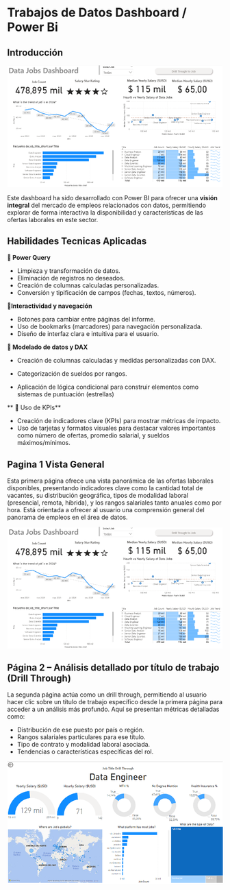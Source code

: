 # Trabajos de Datos Dashboard / Power Bi
## Introducción

![Dashboard Page 1](/Pagina%201.png)

Este dashboard ha sido desarrollado con Power BI para ofrecer una **visión integral** del mercado de empleos relacionados con datos, permitiendo explorar de forma interactiva la disponibilidad y características de las ofertas laborales en este sector.

## Habilidades Tecnicas Aplicadas

**🔄 Power Query**
- Limpieza y transformación de datos.  
- Eliminación de registros no deseados.  
- Creación de columnas calculadas personalizadas.  
- Conversión y tipificación de campos (fechas, textos, números).

**🧭Interactividad y navegación**

- Botones para cambiar entre páginas del informe.  
- Uso de bookmarks (marcadores) para navegación personalizada.  
- Diseño de interfaz clara e intuitiva para el usuario.

**🧮 Modelado de datos y DAX**

- Creación de columnas calculadas y medidas personalizadas con DAX.

- Categorización de sueldos por rangos.

- Aplicación de lógica condicional para construir elementos como sistemas de puntuación (estrellas)

** 🔢 Uso de KPIs**

- Creación de indicadores clave (KPIs) para mostrar métricas de impacto.  
- Uso de tarjetas y formatos visuales para destacar valores importantes como número de ofertas, promedio salarial, y sueldos máximos/mínimos.  

## Pagina 1 Vista General

Esta primera página ofrece una vista panorámica de las ofertas laborales disponibles, presentando indicadores clave como la cantidad total de vacantes, su distribución geográfica, tipos de modalidad laboral (presencial, remota, híbrida), y los rangos salariales tanto anuales como por hora. Está orientada a ofrecer al usuario una comprensión general del panorama de empleos en el área de datos.

![Dashboard Page 1](/Pagina%201.png)

## Página 2 – Análisis detallado por título de trabajo (Drill Through)

La segunda página actúa como un drill through, permitiendo al usuario hacer clic sobre un título de trabajo específico desde la primera página para acceder a un análisis más profundo. Aquí se presentan métricas detalladas como:

- Distribución de ese puesto por país o región.
- Rangos salariales particulares para ese título.
- Tipo de contrato y modalidad laboral asociada.
- Tendencias o características específicas del rol.

![Dashboard Page 2](/Pagina%202.png)

